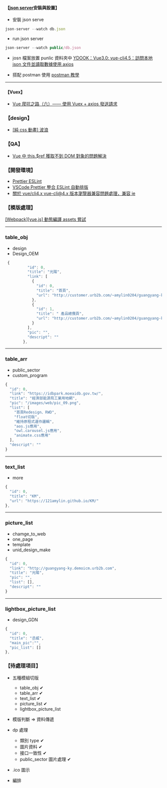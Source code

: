 #### 【[json server](https://www.npmjs.com/package/json-server)安裝與設置】

- 安裝 json serve

```javascript
json-server --watch db.json
```

- run json server

```javascript
json-server --watch public/db.json
```

- josn 檔案放置 punlic 資料夾中
  [YDOOK：Vue3.0: vue-cli4.5：訪問本地 json 文件並讀取數據使用 axios](https://blog.csdn.net/weixin_42255190/article/details/113702675)

- 搭配 postman 使用
  [postman 教學](https://www.youtube.com/watch?v=R8GL5y49iJc&t=2510s)

---

#### 【Vuex】

- [Vue 爬坑之路（六）—— 使用 Vuex + axios 發送請求](https://www.cnblogs.com/wisewrong/p/6402183.html)

### 【design】

- [[純 css 動畫] 波浪](https://penueling.com/%E6%8A%80%E8%A1%93%E7%AD%86%E8%A8%98/%E7%B4%94css%E5%8B%95%E7%95%AB-%E6%B3%A2%E6%B5%AA/)

### 【QA】
- [Vue 中 this.$ref 獲取不到 DOM 對象的問題解決](https://www.jianshu.com/p/b14ea3a92e53)

### 【開發環境】

- [Prettier ESLint](https://marketplace.visualstudio.com/items?itemName=rvest.vs-code-prettier-eslint)
- [VSCode Prettier 整合 ESLint 自動排版](https://wcc723.github.io/development/2021/04/11/vscode-eslint-prettier/)
- [關於 vue/cli4.x vue-cli@4.x 版本瀏覽器兼容問題處理，兼容 ie](https://blog.csdn.net/csl125/article/details/110038701)

### 【模版處理】

[[Webpack][vue.js] 動態編譯 assets 嘗試
](https://yuugou727.github.io/blog/2018/04/09/webpack-vue-dynamic-assets/)

---

### table_obj

- design
- Design_OEM

```javascript
 {
          "id": 0,
          "title": "光陽",
          "link": [
            {
              "id": 0,
              "title": "首頁",
              "url": "http://customer.urb2b.com/~amylin0204/guangyang-ky_dome_20210525/index.html"
            },
            {
              "id": 1,
              "title": " 產品總攬頁",
              "url": "http://customer.urb2b.com/~amylin0204/guangyang-ky_dome_20210525/Alllist.html"
            }
          ],
          "pic": "",
          "descript": ""
        },

```

---

### table_arr

- public_sector
- custom_program

```javascript
{
  "id": 0,
  "link": "https://idbpark.moeaidb.gov.tw/",
  "title": "經濟部能源局工業用地網",
  "pic": "/images/web/pic_09.png",
  "list": [
    "首頁Redesign、RWD",
    "float切版",
    "維持原程式運作邏輯",
    "aos.js應用",
    "owl.carousel.js應用",
    "animate.css應用"
  ],
  "descript": ""
}
```

---

### text_list

- more

```javascript
{
  "id": 0,
  "title": "KM",
  "url": "https://121amylin.github.io/KM/"
},

```

---

### picture_list

- chamge_to_web
- one_page
- template
- unid_design_make

```javascript
{
  "id": 0,
  "link": "http://guangyang-ky.demoicm.urb2b.com",
  "title": "光陽",
  "pic": "",
  "list": [],
  "descript": ""
}

```

---

### lightbox_picture_list

- design_GDN

```javascript
{
  "id": 0,
  "title": "丞威",
  "main_pic":"",
  "pic_list": []
},

```
### 【待處理項目】

- 五種模組切版

  - table_obj ✔
  - table_arr ✔
  - text_list ✔
  - picture_list ✔
  - lightbox_picture_list

- 模版判斷 => 資料傳遞

- dp 處理

  - 類別 type ✔
  - 圖片資料 ✔
  - 接口一致性 ✔
  - public_sector 圖片處理 ✔

- .ico 圖示
- 編排

